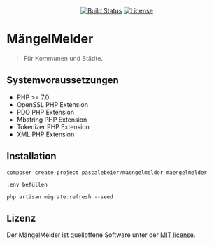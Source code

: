<p align="center">
<a href="https://travis-ci.org/PascaleBeier/MaengelMelder"><img src="https://travis-ci.org/PascaleBeier/MaengelMelder.svg" alt="Build Status"></a>
<a href="https://packagist.org/packages/pascalebeier/maengelmelder"><img src="https://poser.pugx.org/pascalebeier/maengelmelder/license.svg" alt="License"></a>
</p>

# MängelMelder

> Für Kommunen und Städte.

## Systemvoraussetzungen

- PHP >= 7.0
- OpenSSL PHP Extension
- PDO PHP Extension
- Mbstring PHP Extension
- Tokenizer PHP Extension
- XML PHP Extension

## Installation

`composer create-project pascalebeier/maengelmelder maengelmelder`

`.env befüllen`

`php artisan migrate:refresh --seed` 

## Lizenz

Der MängelMelder ist quelloffene Software unter der [MIT license](http://opensource.org/licenses/MIT).
